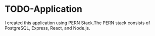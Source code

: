 # TODO-Application
I created this application using PERN Stack.The PERN stack consists of PostgreSQL, Express, React, and Node.js.
